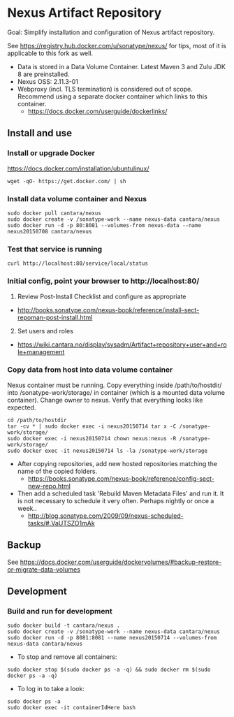 # Nexus Artifact Repository 

Goal: Simplify installation and configuration of Nexus artifact repository. 

See https://registry.hub.docker.com/u/sonatype/nexus/ for tips, most of it is applicable to this fork as well. 

* Data is stored in a Data Volume Container. Latest Maven 3 and Zulu JDK 8 are preinstalled. 
* Nexus OSS: 2.11.3-01 
* Webproxy (incl. TLS termination) is considered out of scope. Recommend using a separate docker container which links to this container. 
  * https://docs.docker.com/userguide/dockerlinks/ 

## Install and use 

### Install or upgrade Docker 

https://docs.docker.com/installation/ubuntulinux/

```
wget -qO- https://get.docker.com/ | sh
```

###  Install data volume container and Nexus
```
sudo docker pull cantara/nexus
sudo docker create -v /sonatype-work --name nexus-data cantara/nexus
sudo docker run -d -p 80:8081 --volumes-from nexus-data --name nexus20150708 cantara/nexus
```

### Test that service is running 
```
curl http://localhost:80/service/local/status
```


### Initial config, point your browser to http://localhost:80/
1. Review Post-Install Checklist and configure as appropriate 
  * http://books.sonatype.com/nexus-book/reference/install-sect-repoman-post-install.html
2. Set users and roles 
  * https://wiki.cantara.no/display/sysadm/Artifact+repository+user+and+role+management


### Copy data from host into data volume container 
Nexus container must be running. 
Copy everything inside /path/to/hostdir/ into /sonatype-work/storage/ in container (which is a mounted data volume container). 
Change owner to nexus. 
Verify that everything looks like expected.

```
cd /path/to/hostdir
tar -cv * | sudo docker exec -i nexus20150714 tar x -C /sonatype-work/storage/
sudo docker exec -i nexus20150714 chown nexus:nexus -R /sonatype-work/storage/
sudo docker exec -it nexus20150714 ls -la /sonatype-work/storage
```

* After copying repositories, add new hosted repositories matching the name of the copied folders. 
  * https://books.sonatype.com/nexus-book/reference/config-sect-new-repo.html
* Then add a scheduled task 'Rebuild Maven Metadata Files' and run it. It is not necessary to schedule it very often. Perhaps nightly or once a week.. 
  * http://blog.sonatype.com/2009/09/nexus-scheduled-tasks/#.VaUTSZO1mAk



## Backup 

See https://docs.docker.com/userguide/dockervolumes/#backup-restore-or-migrate-data-volumes


## Development 

### Build and run for development

```
sudo docker build -t cantara/nexus .
sudo docker create -v /sonatype-work --name nexus-data cantara/nexus
sudo docker run -d -p 8081:8081 --name nexus20150714 --volumes-from nexus-data cantara/nexus
```

* To stop and remove all containers: 
```
sudo docker stop $(sudo docker ps -a -q) && sudo docker rm $(sudo docker ps -a -q)
```

* To log in to take a look: 
```
sudo docker ps -a
sudo docker exec -it containerIdHere bash
```
